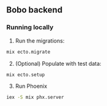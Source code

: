 ## Bobo backend

### Running locally

1. Run the migrations:

```sh
mix ecto.migrate
```

2. (Optional) Populate with test data:

```sh
mix ecto.setup
```

3. Run Phoenix

```sh
iex -S mix phx.server
```
